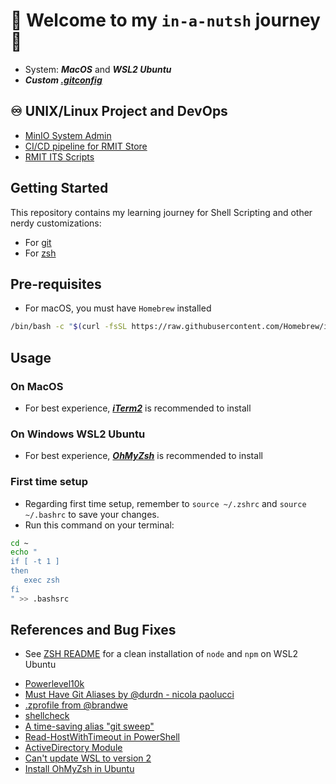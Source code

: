 # 🌰 Welcome to my `in-a-nutsh` journey 🐚
- System: ***MacOS*** and ***WSL2 Ubuntu***
- ***Custom [.gitconfig](./_git_/.gitconfig)***
  
## ♾️ UNIX/Linux Project and DevOps
- [MinIO System Admin](https://github.com/LaansDole/unix-sysadm-minio)
- [CI/CD pipeline for RMIT Store](https://github.com/RMIT-DevOps-Hackathon/COSC2767-RMIT-Store)
- [RMIT ITS Scripts](https://github.com/LaansDole/RMIT-ITS-useful-scripts)

## Getting Started
This repository contains my learning journey for Shell Scripting and other nerdy customizations:
- For [git](./_git_)
- For [zsh](./_zsh_)

## Pre-requisites
- For macOS, you must have `Homebrew` installed
```bash
/bin/bash -c "$(curl -fsSL https://raw.githubusercontent.com/Homebrew/install/HEAD/install.sh)"
```
## Usage
### On MacOS
- For best experience, ***[iTerm2](https://iterm2.com/)*** is recommended to install
### On Windows WSL2 Ubuntu
- For best experience, ***[OhMyZsh](https://www.tecmint.com/install-oh-my-zsh-in-ubuntu/)*** is recommended to install
### First time setup
- Regarding first time setup, remember to `source ~/.zshrc` and `source ~/.bashrc` to save your changes.
- Run this command on your terminal:
```bash
cd ~
echo "
if [ -t 1 ]
then
   exec zsh
fi
" >> .bashsrc
```

## References and Bug Fixes
- See [ZSH README](./_zsh_) for a clean installation of `node` and `npm` on WSL2 Ubuntu
<ul>
  <li><a href="https://github.com/romkatv/powerlevel10k#getting-started" target="_blank">Powerlevel10k</a></li>
  <li><a href="http://durdn.com/blog/2012/11/22/must-have-git-aliases-advanced-examples/" target="_blank">Must Have Git Aliases by @durdn - nicola paolucci</a></li>
  <li><a href="https://github.com/brandwe/Zprofile" target="_blank">.zprofile from @brandwe</a></li>
  <li><a href="https://github.com/koalaman/shellcheck#from-your-terminal" target="_blank">shellcheck</a></li>
  <li><a href="https://dev.to/colinkiama/a-time-saving-git-alias-git-sweep-bhn" target="_blank">A time-saving alias "git sweep"</a></li>
  <li><a href="https://stackoverflow.com/questions/43733089/how-to-configure-a-timeout-for-read-host-in-powershell" target="_blank">Read-HostWithTimeout in PowerShell</a></li>
  <li><a href="https://learn.microsoft.com/en-us/powershell/module/activedirectory/?view=windowsserver2022-ps" target="_blank">ActiveDirectory Module</a></li>
  <li><a href="https://superuser.com/questions/1780111/cant-update-wsl-to-version-2" target="_blank">Can't update WSL to version 2</a></li>
  <li><a href="https://www.tecmint.com/install-oh-my-zsh-in-ubuntu/" target="_blank">Install OhMyZsh in Ubuntu</a></li>
</ul>
